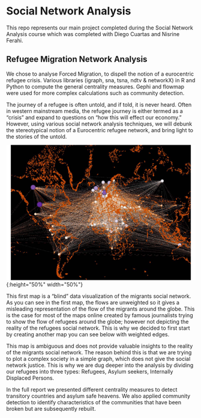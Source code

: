 # Social Network Analysis


This repo represents our main project completed during the Social Network Analysis course which was completed with Diego Cuartas and Nisrine Ferahi. 

## Refugee Migration Network Analysis

We chose to analyse Forced Migration, to dispell the notion of a eurocentric refugee crisis. Various libraries (igraph, sna, tsna, ndtv & networkX) in R and Python to compute the general centrality measures. Gephi and flowmap were used for more complex calculations such as community detection. 


The journey of a refugee is often untold, and if told, it is never heard. Often in western mainstream media, the refugee journey is either termed as a “crisis” and expand to questions on “how this will effect our economy.” However, using various social network analysis techniques, we will debunk the stereotypical notion of a Eurocentric refugee network, and bring light to the stories of the untold.

![Unweighted Migration](/images/Unweighted_Migration.jpg){:height="50%" width="50%"}

This first map is a “blind” data visualization of the migrants social network. As you can see in the first map, the flows are unweighted so it gives a misleading representation of the flow of the migrants around the globe. This is the case for most of the maps online created by famous journalists trying to show the flow of refugees around the globe; however not depicting the reality of the refugees social network. This is why we decided to first start by creating another map you can see below with weighted edges.

This map is ambiguous and does not provide valuable insights to the reality of the migrants social network. The reason behind this is that we are trying to plot a complex society in a simple graph, which does not give the social network justice. This is why we are dug deeper into the analysis by dividing our refugees into three types: Refugees, Asylum seekers, Internally Displaced Persons.

In the full report we presented different centrality measures to detect transitory countries and asylum safe heavens. We also applied community detection to identify characteristics of the communities that have been broken but are subsequently rebuilt.
